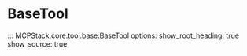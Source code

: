 # BaseTool

::: MCPStack.core.tool.base.BaseTool
    options:
      show_root_heading: true
      show_source: true